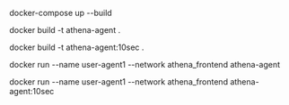 
docker-compose up --build

docker build -t athena-agent .

docker build -t athena-agent:10sec .

docker run --name user-agent1 --network athena_frontend athena-agent

docker run --name user-agent1 --network athena_frontend athena-agent:10sec